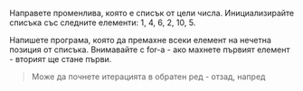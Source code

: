 Направете променлива, която е списък от цели числа. Инициализирайте
списъка със следните елементи: 1, 4, 6, 2, 10, 5.

Напишете програма, която да премахне всеки елемент на нечетна позиция от
списъка. Внимавайте с for-a - ако махнете първият елемент - вторият ще
стане първи.

> Може да почнете итерацията в обратен ред - отзад, напред